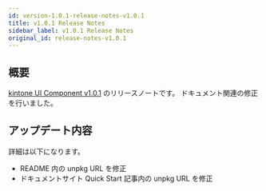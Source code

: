 ```yaml
---
id: version-1.0.1-release-notes-v1.0.1
title: v1.0.1 Release Notes
sidebar_label: v1.0.1 Release Notes
original_id: release-notes-v1.0.1
---
```


## 概要

[kintone UI Component v1.0.1](https://github.com/kintone-labs/kintone-ui-component/releases/tag/v1.0.1) のリリースノートです。
ドキュメント関連の修正を行いました。

## アップデート内容

詳細は以下になります。

- README 内の unpkg URL を修正
- ドキュメントサイト Quick Start 記事内の unpkg URL を修正
